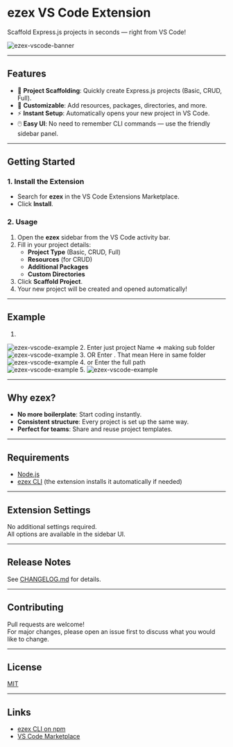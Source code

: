 # ezex VS Code Extension

Scaffold Express.js projects in seconds — right from VS Code!

![ezex-vscode-banner](./images/ezex-vscode-banner.png)

---

## Features

- 🚀 **Project Scaffolding**: Quickly create Express.js projects (Basic, CRUD, Full).
- 🧩 **Customizable**: Add resources, packages, directories, and more.
- ⚡ **Instant Setup**: Automatically opens your new project in VS Code.
- 🖱️ **Easy UI**: No need to remember CLI commands — use the friendly sidebar panel.

---

## Getting Started

### 1. **Install the Extension**

- Search for **ezex** in the VS Code Extensions Marketplace.
- Click **Install**.

### 2. **Usage**

1. Open the **ezex** sidebar from the VS Code activity bar.
2. Fill in your project details:
   - **Project Type** (Basic, CRUD, Full)
   - **Resources** (for CRUD)
   - **Additional Packages**
   - **Custom Directories**
3. Click **Scaffold Project**.
4. Your new project will be created and opened automatically!



---

## Example

1.  
![ezex-vscode-example](./images/ezex-vscode-example.png)
2. Enter just project Name => making sub folder 
![ezex-vscode-example](./images/ezex-vscode-example2.png)
3. OR Enter . That mean Here in same folder
![ezex-vscode-example](./images/dot.png)
4. or Enter the full path  
![ezex-vscode-example](./images/fullpath.png)
5.
![ezex-vscode-example](./images/ezex-vscode-example3.png)

---

## Why ezex?

- **No more boilerplate**: Start coding instantly.
- **Consistent structure**: Every project is set up the same way.
- **Perfect for teams**: Share and reuse project templates.

---

## Requirements

- [Node.js](https://nodejs.org/)
- [ezex CLI](https://www.npmjs.com/package/ezex) (the extension installs it automatically if needed)

---

## Extension Settings

No additional settings required.  
All options are available in the sidebar UI.

---

## Release Notes

See [CHANGELOG.md](./CHANGELOG.md) for details.

---

## Contributing

Pull requests are welcome!  
For major changes, please open an issue first to discuss what you would like to change.

---

## License

[MIT](./LICENSE)

---

## Links

- [ezex CLI on npm](https://www.npmjs.com/package/ezex)
- [VS Code Marketplace](https://marketplace.visualstudio.com/vscode)
